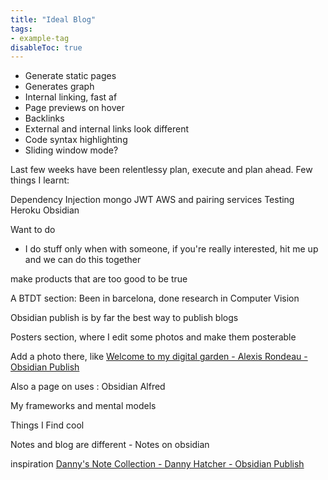 ```yaml
---
title: "Ideal Blog"
tags:
- example-tag
disableToc: true
---
```

- Generate static pages
- Generates graph
- Internal linking, fast af
- Page previews on hover
- Backlinks
- External and internal links look different
- Code syntax highlighting
- Sliding window mode?




Last few weeks have been relentlessy plan, execute and plan ahead.
Few things I learnt: 

Dependency Injection
mongo
JWT
AWS and pairing services
Testing
Heroku
Obsidian

Want to do
- I do stuff only when with someone, if you're really interested, hit me up and we can do this together

make products that are
too good to be true

A BTDT section: Been in barcelona, done research in Computer Vision

Obsidian publish is by far the best way to publish blogs

Posters section, where I edit some photos and make them posterable

Add a photo there, like [Welcome to my digital garden - Alexis Rondeau - Obsidian Publish](https://publish.obsidian.md/alexisrondeau/Welcome+to+my+digital+garden)

Also a page on uses : 
Obsidian
Alfred

My frameworks and mental models

Things I Find cool

Notes and blog are different - 
Notes on obsidian 

inspiration [Danny's Note Collection - Danny Hatcher - Obsidian Publish](https://publish.obsidian.md/danny-hatcher/Notes/Danny's+Note+Collection)
